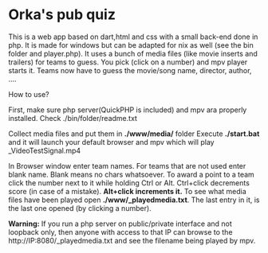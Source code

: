 # Orka's pub quiz

This is a web app based on dart,html and css with a small back-end done in php.
It is made for windows but can be adapted for nix as well (see the bin folder and player.php).
It uses a bunch of media files (like movie inserts and trailers) for teams to guess.
You pick (click on  a number) and mpv player starts it. Teams now have to guess the movie/song name, director, author, ....

How to use?

First, make sure php server(QuickPHP is included) and mpv ara properly installed. Check ./bin/folder/readme.txt

Collect media files and put them in **./www/media/** folder
Execute **./start.bat** and it will launch your default browser and mpv which will play _VideoTestSignal.mp4

In Browser window enter team names. For teams that are not used enter blank name.
Blank means no chars whatsoever. To award a point to a team click the number next to it while
holding Ctrl or Alt. Ctrl+click decrements score (in case of a mistake). **Alt+click increments it.**
To see what media files have been played open  **./www/_playedmedia.txt**.
The last entry in it, is the last one opened (by clicking a number).

**Warning:**
If you run a php server on public/private interface and not loopback only, then anyone
with access to that IP can browse to the http://IP:8080/_playedmedia.txt and see the filename being played by mpv.


